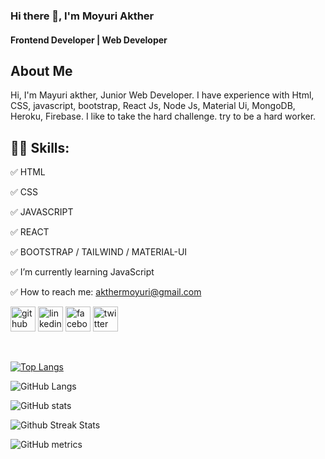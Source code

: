 ### Hi there 👋, I'm Moyuri Akther 
#### Frontend Developer | Web Developer

## About Me
Hi, I'm Mayuri akther, Junior Web Developer. I have experience with Html, CSS, javascript, bootstrap, React Js, Node Js, Material Ui, MongoDB, Heroku, Firebase. I like to take the hard challenge. try to be a hard worker. 

## 👨‍💻 Skills:

✅ HTML  

✅ CSS

✅ JAVASCRIPT

✅ REACT

✅ BOOTSTRAP / TAILWIND / MATERIAL-UI


✅ I’m currently learning JavaScript 

✅ How to reach me: akthermoyuri@gmail.com 



[<img src='https://cdn.jsdelivr.net/npm/simple-icons@3.0.1/icons/github.svg' alt='github' height='40'>](https://github.com/moyuriakther)  [<img src='https://cdn.jsdelivr.net/npm/simple-icons@3.0.1/icons/linkedin.svg' alt='linkedin' height='40'>](https://www.linkedin.com/in/moyuri-akther//)  [<img src='https://cdn.jsdelivr.net/npm/simple-icons@3.0.1/icons/facebook.svg' alt='facebook' height='40'>](https://www.facebook.com/akthermoyuri)  [<img src='https://cdn.jsdelivr.net/npm/simple-icons@3.0.1/icons/twitter.svg' alt='twitter' height='40'>](https://twitter.com/moyuri_akther)  

 


[![Top Langs](https://github-readme-stats.vercel.app/api/top-langs/?username=moyuriakther&layout=compact)](https://github.com/anuraghazra/github-readme-stats)

![GitHub Langs](https://github-readme-stats.vercel.app/api/top-langs/?username=moyuriakther&layout=compact&theme=blue-green)

![GitHub stats](https://github-readme-stats.vercel.app/api?username=moyuriakther&show_icons=true&theme=radical)

![Github Streak Stats](https://github-readme-streak-stats.herokuapp.com/?user=moyuriakther&theme=dark)

![GitHub metrics](https://metrics.lecoq.io/moyuriakther)  

